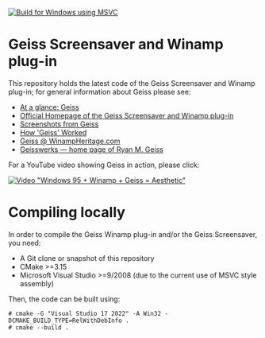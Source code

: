 [![Build for Windows using MSVC](https://github.com/geissomatik/geiss/actions/workflows/windows-msvc.yml/badge.svg)](https://github.com/geissomatik/geiss/actions/workflows/windows-msvc.yml)


# Geiss Screensaver and Winamp plug-in

This repository holds the latest code of the Geiss Screensaver and Winamp plug-in;
for general information about Geiss please see:

- [At a glance: Geiss](https://www.geisswerks.com/about_geiss.html)
- [Official Homepage of the Geiss Screensaver and Winamp plug-in](https://www.geisswerks.com/geiss/)
- [Screenshots from Geiss](https://www.geisswerks.com/geiss/shots.html)
- [How 'Geiss' Worked](https://www.geisswerks.com/geiss/secrets.html)
- [Geiss @ WinampHeritage.com](https://winampheritage.com/visualizations/geiss)
- [Geisswerks — home page of Ryan M. Geiss](https://www.geisswerks.com/)

For a YouTube video showing Geiss in action, please click:

[![Video "Windows 95 + Winamp + Geiss = Aesthetic"](https://img.youtube.com/vi/MfFcRsUZCxw/hqdefault.jpg)](https://youtu.be/MfFcRsUZCxw?t=15)


# Compiling locally

In order to compile the Geiss Winamp plug-in and/or the Geiss Screensaver,
you need:

- A Git clone or snapshot of this repository
- CMake >=3.15
- Microsoft Visual Studio >=9/2008 (due to the current use of MSVC style assembly)

Then, the code can be built using:

```console
# cmake -G "Visual Studio 17 2022" -A Win32 -DCMAKE_BUILD_TYPE=RelWithDebInfo .
# cmake --build .
```
